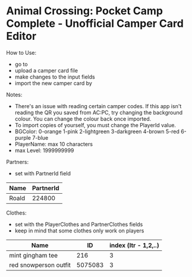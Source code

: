 # Animal Crossing: Pocket Camp Complete - Unofficial Camper Card Editor

How to Use:
 - go to
 - upload a camper card file
 - make changes to the input fields
 - import the new camper card by

Notes:
 - There's an issue with reading certain camper codes. If this app isn't reading the QR you saved from AC:PC, try changing the background colour. You can change the colour back once imported.
 - To import copies of yourself, you must change the PlayerId value.
 - BGColor: 0-orange 1-pink 2-lightgreen 3-darkgreen 4-brown 5-red 6-purple 7-blue
 - PlayerName: max 10 characters
 - max Level: 1999999999

Partners:
 - set with PartnerId field

| Name           | PartnerId      |
|----------------|----------------|
| Roald          | 224800         |

Clothes:
 - set with the PlayerClothes and PartnerClothes fields
 - keep in mind that some clothes only work on players

| Name       | ID       | index (ltr - 1,2,..)       |
|----------------|----------------|----------------|
| mint gingham tee  | 216  | 3  |
| red snowperson outfit  | 5075083  | 3  |
